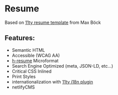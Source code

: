 # Resume

Based on [11ty resume template](https://github.com/maxboeck/resume) from Max Böck

## Features:

* Semantic HTML
* Accessible (WCAG AA) 
* [h-resume](http://microformats.org/wiki/h-resume) Microformat
* Search Engine Optimized (meta, JSON-LD, etc...)
* Critical CSS Inlined
* Print Styles
* internationalization with [11ty i18n plugin](https://github.com/adamduncan/eleventy-plugin-i18n)
* netlifyCMS


